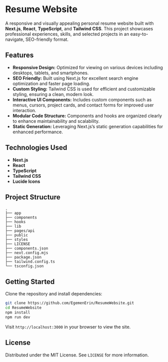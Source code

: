 # Resume Website

A responsive and visually appealing personal resume website built with **Next.js**, **React**, **TypeScript**, and **Tailwind CSS**. This project showcases professional experiences, skills, and selected projects in an easy-to-navigate, SEO-friendly format.

## Features

- **Responsive Design:** Optimized for viewing on various devices including desktops, tablets, and smartphones.
- **SEO Friendly:** Built using Next.js for excellent search engine optimization and faster page loading.
- **Custom Styling:** Tailwind CSS is used for efficient and customizable styling, ensuring a clean, modern look.
- **Interactive UI Components:** Includes custom components such as menus, cursors, project cards, and contact forms for improved user interaction.
- **Modular Code Structure:** Components and hooks are organized clearly to enhance maintainability and scalability.
- **Static Generation:** Leveraging Next.js’s static generation capabilities for enhanced performance.

## Technologies Used

- **Next.js**
- **React**
- **TypeScript**
- **Tailwind CSS**
- **Lucide Icons**

## Project Structure

```
.
├── app
├── components
├── hooks
├── lib
├── pages/api
├── public
├── styles
├── LICENSE
├── components.json
├── next.config.mjs
├── package.json
├── tailwind.config.ts
└── tsconfig.json
```

## Getting Started

Clone the repository and install dependencies:

```bash
git clone https://github.com/EgemenErin/ResumeWebsite.git
cd ResumeWebsite
npm install
npm run dev
```

Visit `http://localhost:3000` in your browser to view the site.

## License

Distributed under the MIT License. See `LICENSE` for more information.
